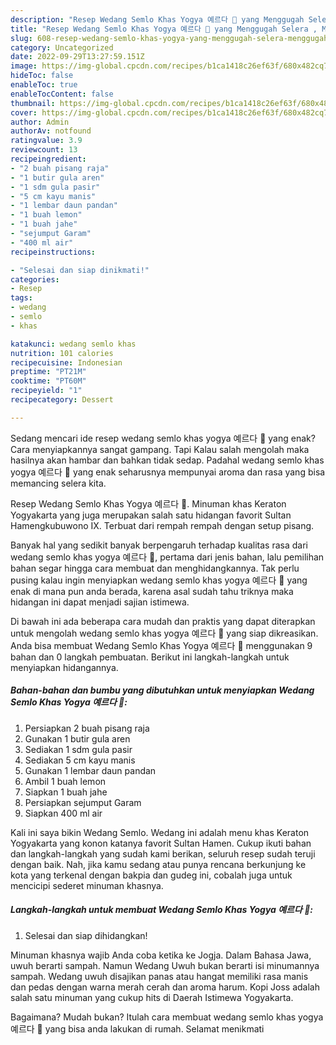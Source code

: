 ```yaml
---
description: "Resep Wedang Semlo Khas Yogya 예르다 🍵 yang Menggugah Selera , Menggugah Selera"
title: "Resep Wedang Semlo Khas Yogya 예르다 🍵 yang Menggugah Selera , Menggugah Selera"
slug: 608-resep-wedang-semlo-khas-yogya-yang-menggugah-selera-menggugah-selera
category: Uncategorized
date: 2022-09-29T13:27:59.151Z
image: https://img-global.cpcdn.com/recipes/b1ca1418c26ef63f/680x482cq70/wedang-semlo-khas-yogya-예르다-foto-resep-utama.jpg
hideToc: false
enableToc: true
enableTocContent: false
thumbnail: https://img-global.cpcdn.com/recipes/b1ca1418c26ef63f/680x482cq70/wedang-semlo-khas-yogya-예르다-foto-resep-utama.jpg
cover: https://img-global.cpcdn.com/recipes/b1ca1418c26ef63f/680x482cq70/wedang-semlo-khas-yogya-예르다-foto-resep-utama.jpg
author: Admin
authorAv: notfound
ratingvalue: 3.9
reviewcount: 13
recipeingredient:
- "2 buah pisang raja"
- "1 butir gula aren"
- "1 sdm gula pasir"
- "5 cm kayu manis"
- "1 lembar daun pandan"
- "1 buah lemon"
- "1 buah jahe"
- "sejumput Garam"
- "400 ml air"
recipeinstructions:

- "Selesai dan siap dinikmati!"
categories:
- Resep
tags:
- wedang
- semlo
- khas

katakunci: wedang semlo khas 
nutrition: 101 calories
recipecuisine: Indonesian
preptime: "PT21M"
cooktime: "PT60M"
recipeyield: "1"
recipecategory: Dessert

---
```



Sedang mencari ide resep wedang semlo khas yogya 예르다 🍵 yang enak? Cara menyiapkannya sangat gampang. Tapi Kalau salah mengolah maka hasilnya akan hambar dan bahkan tidak sedap. Padahal wedang semlo khas yogya 예르다 🍵 yang enak seharusnya mempunyai aroma dan rasa yang bisa memancing selera kita.


Resep Wedang Semlo Khas Yogya 예르다 🍵. Minuman khas Keraton Yogyakarta yang juga merupakan salah satu hidangan favorit Sultan Hamengkubuwono IX. Terbuat dari rempah rempah dengan setup pisang.

Banyak hal yang sedikit banyak berpengaruh terhadap kualitas rasa dari wedang semlo khas yogya 예르다 🍵, pertama dari jenis bahan, lalu pemilihan bahan segar hingga cara membuat dan menghidangkannya. Tak perlu pusing kalau ingin menyiapkan wedang semlo khas yogya 예르다 🍵 yang enak di mana pun anda berada, karena asal sudah tahu triknya maka hidangan ini dapat menjadi sajian istimewa.


Di bawah ini ada beberapa cara mudah dan praktis yang dapat diterapkan untuk mengolah wedang semlo khas yogya 예르다 🍵 yang siap dikreasikan. Anda bisa membuat Wedang Semlo Khas Yogya 예르다 🍵 menggunakan 9 bahan dan 0 langkah pembuatan. Berikut ini langkah-langkah untuk menyiapkan hidangannya.

<!--inarticleads1-->

##### Bahan-bahan dan bumbu yang dibutuhkan untuk menyiapkan Wedang Semlo Khas Yogya 예르다 🍵:

1. Persiapkan 2 buah pisang raja
1. Gunakan 1 butir gula aren
1. Sediakan 1 sdm gula pasir
1. Sediakan 5 cm kayu manis
1. Gunakan 1 lembar daun pandan
1. Ambil 1 buah lemon
1. Siapkan 1 buah jahe
1. Persiapkan sejumput Garam
1. Siapkan 400 ml air


Kali ini saya bikin Wedang Semlo. Wedang ini adalah menu khas Keraton Yogyakarta yang konon katanya favorit Sultan Hamen. Cukup ikuti bahan dan langkah-langkah yang sudah kami berikan, seluruh resep sudah teruji dengan baik. Nah, jika kamu sedang atau punya rencana berkunjung ke kota yang terkenal dengan bakpia dan gudeg ini, cobalah juga untuk mencicipi sederet minuman khasnya. 

<!--inarticleads2-->

##### Langkah-langkah untuk membuat Wedang Semlo Khas Yogya 예르다 🍵:


1. Selesai dan siap dihidangkan!

Minuman khasnya wajib Anda coba ketika ke Jogja. Dalam Bahasa Jawa, uwuh berarti sampah. Namun Wedang Uwuh bukan berarti isi minumannya sampah. Wedang uwuh disajikan panas atau hangat memiliki rasa manis dan pedas dengan warna merah cerah dan aroma harum. Kopi Joss adalah salah satu minuman yang cukup hits di Daerah Istimewa Yogyakarta. 

Bagaimana? Mudah bukan? Itulah cara membuat wedang semlo khas yogya 예르다 🍵 yang bisa anda lakukan di rumah. Selamat menikmati

